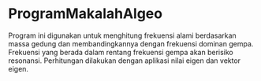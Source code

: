 # ProgramMakalahAlgeo

Program ini digunakan untuk menghitung frekuensi alami berdasarkan massa gedung dan membandingkannya dengan frekuensi dominan gempa. Frekuensi yang berada dalam rentang frekuensi gempa akan berisiko resonansi. Perhitungan dilakukan dengan aplikasi nilai eigen dan vektor eigen.

